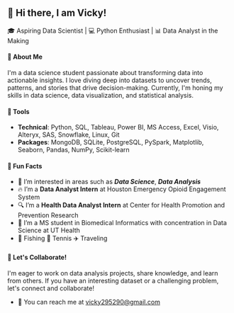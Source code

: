 ## 👋 Hi there, I am Vicky!
🎓 Aspiring Data Scientist | 💻 Python Enthusiast | 📊 Data Analyst in the Making
#### 🌟 About Me
I'm a data science student passionate about transforming data into actionable insights. I love diving deep into datasets to uncover trends, patterns, and stories that drive decision-making. Currently, I'm honing my skills in data science, data visualization, and statistical analysis.
#### 🧰 Tools
- **Technical**: Python, SQL, Tableau, Power BI, MS Access, Excel, Visio, Alteryx, SAS, Snowflake, Linux, Git 
- **Packages**: MongoDB, SQLite, PostgreSQL, PySpark, Matplotlib, Seaborn, Pandas, NumPy, Scikit-learn
#### 👻 Fun Facts
- 🔭 I’m interested in areas such as ***Data Science***, ***Data Analysis***
- 🔥 I’m a **Data Analyst Intern** at Houston Emergency Opioid Engagement System
- 🔍 I’m a **Health Data Analyst Intern** at Center for Health Promotion and Prevention Research
- 🌱 I’m a MS student in Biomedical Informatics with concentration in Data Science at UT Health
- 🎣 Fishing 🎾 Tennis ✈️ Traveling
#### 🚀 Let's Collaborate!
I'm eager to work on data analysis projects, share knowledge, and learn from others. If you have an interesting dataset or a challenging problem, let's connect and collaborate!
- 📧 You can reach me at vicky295290@gmail.com
